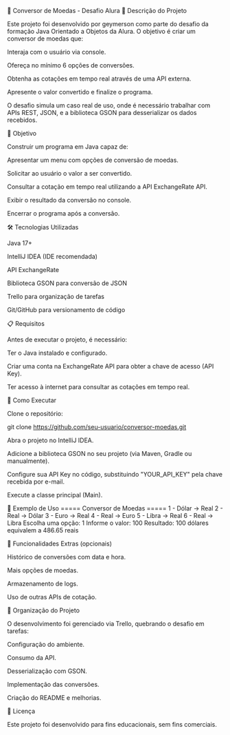 💱 Conversor de Moedas - Desafio Alura
📌 Descrição do Projeto

Este projeto foi desenvolvido por geymerson como parte do desafio da formação Java Orientado a Objetos da Alura.
O objetivo é criar um conversor de moedas que:

Interaja com o usuário via console.

Ofereça no mínimo 6 opções de conversões.

Obtenha as cotações em tempo real através de uma API externa.

Apresente o valor convertido e finalize o programa.

O desafio simula um caso real de uso, onde é necessário trabalhar com APIs REST, JSON, e a biblioteca GSON para desserializar os dados recebidos.

🎯 Objetivo

Construir um programa em Java capaz de:

Apresentar um menu com opções de conversão de moedas.

Solicitar ao usuário o valor a ser convertido.

Consultar a cotação em tempo real utilizando a API ExchangeRate API.

Exibir o resultado da conversão no console.

Encerrar o programa após a conversão.

🛠 Tecnologias Utilizadas

Java 17+

IntelliJ IDEA (IDE recomendada)

API ExchangeRate

Biblioteca GSON para conversão de JSON

Trello para organização de tarefas

Git/GitHub para versionamento de código

📋 Requisitos

Antes de executar o projeto, é necessário:

Ter o Java instalado e configurado.

Criar uma conta na ExchangeRate API para obter a chave de acesso (API Key).

Ter acesso à internet para consultar as cotações em tempo real.

🚀 Como Executar

Clone o repositório:

git clone https://github.com/seu-usuario/conversor-moedas.git


Abra o projeto no IntelliJ IDEA.

Adicione a biblioteca GSON no seu projeto (via Maven, Gradle ou manualmente).

Configure sua API Key no código, substituindo "YOUR_API_KEY" pela chave recebida por e-mail.

Execute a classe principal (Main).

📖 Exemplo de Uso
===== Conversor de Moedas =====
1 - Dólar → Real
2 - Real → Dólar
3 - Euro → Real
4 - Real → Euro
5 - Libra → Real
6 - Real → Libra
Escolha uma opção: 1
Informe o valor: 100
Resultado: 100 dólares equivalem a 486.65 reais

📌 Funcionalidades Extras (opcionais)

Histórico de conversões com data e hora.

Mais opções de moedas.

Armazenamento de logs.

Uso de outras APIs de cotação.

📅 Organização do Projeto

O desenvolvimento foi gerenciado via Trello, quebrando o desafio em tarefas:

Configuração do ambiente.

Consumo da API.

Desserialização com GSON.

Implementação das conversões.

Criação do README e melhorias.

📜 Licença

Este projeto foi desenvolvido para fins educacionais, sem fins comerciais.
